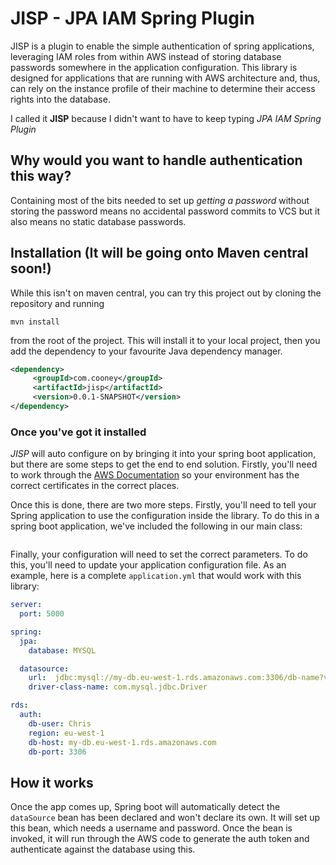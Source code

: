 # JISP - JPA IAM Spring Plugin

JISP is a plugin to enable the simple authentication of spring applications, leveraging IAM roles from within AWS
instead of storing database passwords somewhere in the application configuration. This library is designed for applications
that are running with AWS architecture and, thus, can rely on the instance profile of their machine to determine their
access rights into the database.

I called it **JISP** because I didn't want to have to keep typing _JPA IAM Spring Plugin_

## Why would you want to handle authentication this way?

Containing most of the bits needed to set up _getting a password_ without storing the password means no accidental password
commits to VCS but it also means no static database passwords.

## Installation (It will be going onto Maven central soon!)

While this isn't on maven central, you can try this project out by cloning the repository and running

```
mvn install
```

from the root of the project. This will install it to your local project, then you add the dependency to
your favourite Java dependency manager.

```xml
<dependency>
     <groupId>com.cooney</groupId>
     <artifactId>jisp</artifactId>
     <version>0.0.1-SNAPSHOT</version>
</dependency>
```

### Once you've got it installed

*JISP* will auto configure on by bringing it into your spring boot application, but there are some steps 
to get the end to end solution. Firstly, you'll need to work through the [AWS Documentation](http://docs.aws.amazon.com/AmazonRDS/latest/UserGuide/UsingWithRDS.IAMDBAuth.html)
so your environment has the correct certificates in the correct places.

Once this is done, there are two more steps. Firstly, you'll need to tell your Spring application to use the configuration
inside the library. To do this in a spring boot application, we've included the following in our main class:

```
```

Finally, your configuration will need to set the correct parameters. To do this, you'll need to update your application
configuration file. As an example, here is a complete `application.yml` that would work with this library:

```yml
server:
  port: 5000

spring:
  jpa:
    database: MYSQL

  datasource:
    url:  jdbc:mysql://my-db.eu-west-1.rds.amazonaws.com:3306/db-name?verifyServerCertificate=true&useSSL=true&requireSSL=true
    driver-class-name: com.mysql.jdbc.Driver

rds:
  auth:
    db-user: Chris
    region: eu-west-1
    db-host: my-db.eu-west-1.rds.amazonaws.com
    db-port: 3306
```

## How it works

Once the app comes up, Spring boot will automatically detect the `dataSource` bean has been declared and won't
declare its own. It will set up this bean, which needs a username and password. Once the bean is invoked,
it will run through the AWS code to generate the auth token and authenticate against the database using this.


